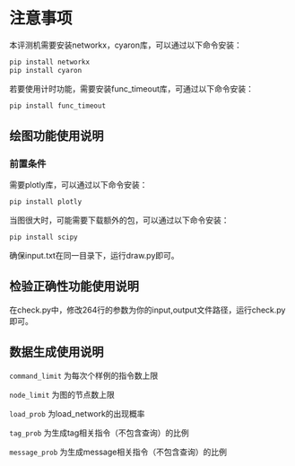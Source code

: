 # 注意事项  
本评测机需要安装networkx，cyaron库，可以通过以下命令安装：  
```bash
pip install networkx
pip install cyaron
```
若要使用计时功能，需要安装func_timeout库，可通过以下命令安装：  
```bash
pip install func_timeout
```

## 绘图功能使用说明  
### 前置条件  
需要plotly库，可以通过以下命令安装：  
```bash
pip install plotly
```
当图很大时，可能需要下载额外的包，可以通过以下命令安装：  
```bash
pip install scipy
```
确保input.txt在同一目录下，运行draw.py即可。

## 检验正确性功能使用说明
在check.py中，修改264行的参数为你的input,output文件路径，运行check.py即可。

## 数据生成使用说明
`command_limit` 为每次个样例的指令数上限

`node_limit` 为图的节点数上限

`load_prob` 为load_network的出现概率

`tag_prob` 为生成tag相关指令（不包含查询）的比例

`message_prob` 为生成message相关指令（不包含查询）的比例